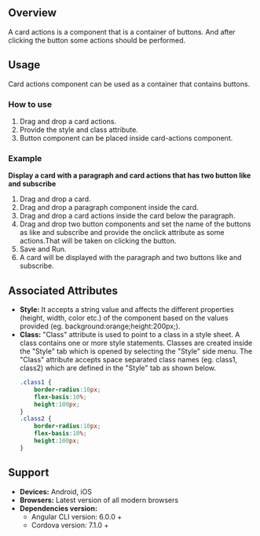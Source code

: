## Overview
A card actions is a component that is a container of buttons. And after clicking the button some actions should be performed.
## Usage
Card actions component can be used as a container that contains buttons.
### How to use
1. Drag and drop a card actions. 
2. Provide the style and class attribute.
3. Button component can be placed inside card-actions component.

### Example
**Display a card with a paragraph and card actions that has two button like and subscribe** 
1. Drag and drop a card.
2. Drag and drop a paragraph component inside the card.
3. Drag and drop a card actions inside the card below the paragraph.
4. Drag and drop two button components and set the name of the buttons as like and subscribe and provide the onclick attribute as some actions.That will be taken on clicking the button.
5. Save and Run.
6. A card will be displayed with the paragraph and two buttons like and subscribe.

## Associated Attributes
- **Style:** It accepts a string value and affects the different properties (height, width, color etc.) of the component based on the values provided (eg. background:orange;height:200px;).
- **Class:** "Class" attribute is used to point to a class in a style sheet. A class contains one or more style statements. Classes are created inside the "Style" tab which is opened by selecting the "Style" side menu. The "Class" attribute accepts space separated class names (eg. class1, class2) which are defined in the "Style" tab as shown below.
    ```css
    .class1 {
        border-radius:10px;
        flex-basis:10%;
        height:100px;
    }
    .class2 {
        border-radius:10px;
        flex-basis:10%;
        height:100px;
    } 
    ```
## Support
- **Devices:** Android, iOS
- **Browsers:**  Latest version of all modern browsers
- **Dependencies version:** 
    - Angular CLI version: 6.0.0 + 
    - Cordova version: 7.1.0 +
